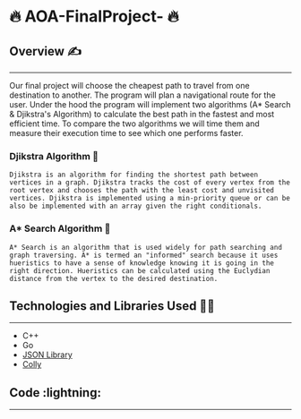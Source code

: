 # 🔥 AOA-FinalProject- 🔥

## Overview :writing_hand:

---

Our final project will choose the cheapest path to travel from one destination to another. The program will plan a navigational route for the user. Under the hood the program will implement two algorithms (A\* Search & Djikstra's Algorithm) to calculate the best path in the fastest and most efficient time. To compare the two algorithms we will time them and measure their execution time to see which one performs faster.

### Djikstra Algorithm :dash:

    Djikstra is an algorithm for finding the shortest path between vertices in a graph. Djikstra tracks the cost of every vertex from the root vertex and chooses the path with the least cost and unvisited vertices. Djikstra is implemented using a min-priority queue or can be also be implemented with an array given the right conditionals.

### A\* Search Algorithm :brain:

    A* Search is an algorithm that is used widely for path searching and graph traversing. A* is termed an "informed" search because it uses hueristics to have a sense of knowledge knowing it is going in the right direction. Hueristics can be calculated using the Euclydian distance from the vertex to the desired destination.

## Technologies and Libraries Used :technologist:

---

- C++
- Go
- [JSON Library](https://github.com/nlohmann/json)
- [Colly](https://github.com/gocolly/colly)

## Code :lightning:

---
